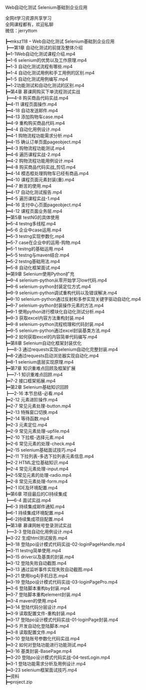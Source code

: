 Web自动化测试 Selenium基础到企业应用

全网it学习资源共享学习<br>全网课程都有，欢迎私聊<br>微信：jerryttom<br>

┣━mksz118 – Web自动化测试 Selenium基础到企业应用<br> ┣━第1章 自动化测试的前提及整体介绍<br> ┣━1-1Web自动化测试课程介绍.mp4<br> ┣━1-6 selenium的优势以及工作原理.mp4<br> ┣━1-3 自动化测试流程有哪些.mp4<br> ┣━1-4 自动化测试用例和手工用例的区别.mp4<br> ┣━1-5 自动化测试用例编写.mp4<br> ┣━1-2功能测试和自动化测试的区别.mp4<br> ┣━第4章 慕课网购买下单流程测试实战<br> ┣━4-8 购买商品代码实战.mp4<br> ┣━4-11 课程页面操作.mp4<br> ┣━4-18 自动发送邮件.mp4<br> ┣━4-13 添加购物车case.mp4<br> ┣━4-9 重构购买商品代码.mp4<br> ┣━4-4 自动化用例设计.mp4<br> ┣━4-1 购物流程功能需求分析.mp4<br> ┣━4-15 确认订单页面pageobject.mp4<br> ┣━4-3 购物流程功能测试.mp4<br> ┣━4-6 遍历课程实战-2.mp4<br> ┣━4-2 购物流程功能用例设计.mp4<br> ┣━4-8 购买商品代码实战_剪切.mp4<br> ┣━4-14 模态框处理购物车已经有商品.mp4<br> ┣━4-10 课程页面元素封装(重).mp4<br> ┣━4-7 断言的使用.mp4<br> ┣━4-17 自动化测试报告.mp4<br> ┣━4-5 遍历课程实战-1.mp4<br> ┣━4-16 支付中心页面pageobject.mp4<br> ┣━4-12 课程页面业务层.mp4<br> ┣━第5章 testNG的具体使用<br> ┣━5-4 testng多线程.mp4<br> ┣━5-6 企业中case运用.mp4<br> ┣━5-3 testng实现参数化.mp4<br> ┣━5-7 case在企业中的运用-购物.mp4<br> ┣━5-1 testng的基础运用.mp4<br> ┣━5-5 testng与maven结合.mp4<br> ┣━5-2 testng基础用法.mp4<br> ┣━5-8 自动化框架面试.mp4<br> ┣━第9章 Selenium使用Python扩充<br> ┣━9-4 selenium-python从零开始学习low代码.mp4<br> ┣━9-6 selenium-python封装定位方式.mp4<br> ┣━9-9 selenium-python调试重构代码以及错误解决.mp4<br> ┣━9-10 selenium-python通过反射和多参实现关键字驱动自动化.mp4<br> ┣━9-7 selenium-python封装操作元素的方法.mp4<br> ┣━9-1 使用python进行模块化自动化测试分析.mp4<br> ┣━9-3 获取excel内容方法重构封装.mp4<br> ┣━9-8 selenium-python流程梳理和代码封装.mp4<br> ┣━9-5 selenium-python通过excel封装基类方法.mp4<br> ┣━9-2 如何获取excel的内容简单代码编写.mp4<br> ┣━第8章 Selenium自动化框架封装优化<br> ┣━8-3 通过requests实现selenium自动化完整封装.mp4<br> ┣━8-2通过requests启动浏览器实现自动化.mp4<br> ┣━8-1 selenium底层实现原理.mp4<br> ┣━第7章 知识重难点回顾及框架扩展<br> ┣━7-1 知识重难点回顾.mp4<br> ┣━7-2 接口框架拓展.mp4<br> ┣━第2章 Selenium基础知识回顾<br> ┣━2-16 本节总结-必看.mp4<br> ┣━2-12 元素进阶操作.mp4<br> ┣━2-7 常见元素处理-button.mp4<br> ┣━2-13 特殊窗口切换.mp4<br> ┣━2-14 等待函数.mp4<br> ┣━2-3 元素定位.mp4<br> ┣━2-9 常见元素处理-upfile.mp4<br> ┣━2-10 下拉框-选择元素.mp4<br> ┣━2-6 常见元素的处理-check.mp4<br> ┣━2-15 selenium基础面试技巧.mp4<br> ┣━2-11 下拉列表-多选下拉列表元素信息.mp4<br> ┣━2-2 HTML定位基础知识.mp4<br> ┣━2-4 常见元素处理-input.mp4<br> ┣━2-5常见元素的处理-radio.mp4<br> ┣━2-8 常见元素处理-form.mp4<br> ┣━2-1 IDE及环境配置.mp4<br> ┣━第6章 项目最后的CI持续集成<br> ┣━6-4 面试实战.mp4<br> ┣━6-3 持续集成邮件通知.mp4<br> ┣━6-1 持续集成环境配置.mp4<br> ┣━6-2持续集成项目配置.mp4<br> ┣━第3章 慕课网帐号登录测试实战<br> ┣━3-3 登陆自动化用例设计.mp4<br> ┣━3-22 生成html测试报告.mp4<br> ┣━3-18 登陆po设计模式代码实战-02-loginPageHandle.mp4<br> ┣━3-11 testng简单使用.mp4<br> ┣━3-15 driver以及基类的封装.mp4<br> ┣━3-12 登陆失败自动截图.mp4<br> ┣━3-13 通过监听事件实现失败自动截图.mp4<br> ┣━3-21 使用log4j手机日志.mp4<br> ┣━3-19 登陆po设计模式代码实战-03-loginPagePro.mp4<br> ┣━3-6 登陆脚本重构by封装.mp4<br> ┣━3-7 登陆脚本重构element封装.mp4<br> ┣━3-4 maven的使用.mp4<br> ┣━3-14 登陆代码分层设计.mp4<br> ┣━3-9 读取配置文件-重构封装.mp4<br> ┣━3-17 登陆po设计模式代码实战-01-loginPage封装.mp4<br> ┣━3-5 开发自动化登陆脚本.mp4<br> ┣━3-8 读取配置文件.mp4<br> ┣━3-10 登陆账号参数化代码实战.mp4<br> ┣━3-2 如何对登陆功能进行功能测试.mp4<br> ┣━3-16 基类封装-BasePage.mp4<br> ┣━3-20 登陆po设计模式代码实战-04-testLogin.mp4<br> ┣━3-1 登陆功能需求分析及用例设计.mp4<br> ┣━3-23 selenium框架面试技巧.mp4<br> ┣━资料<br> ┣━project.zip